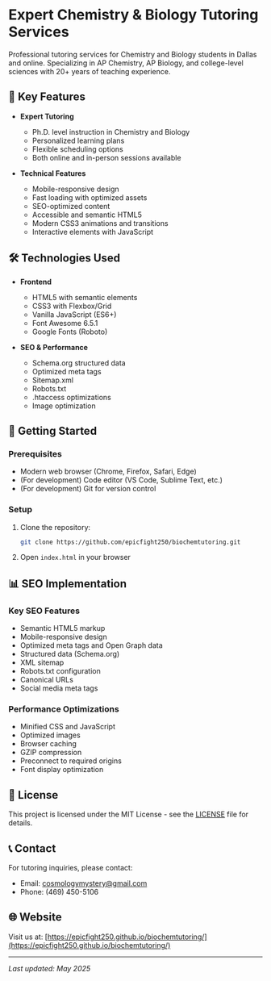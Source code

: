 # Expert Chemistry & Biology Tutoring Services

Professional tutoring services for Chemistry and Biology students in Dallas and online. Specializing in AP Chemistry, AP Biology, and college-level sciences with 20+ years of teaching experience.

## 🌟 Key Features

- **Expert Tutoring**
  - Ph.D. level instruction in Chemistry and Biology
  - Personalized learning plans
  - Flexible scheduling options
  - Both online and in-person sessions available

- **Technical Features**
  - Mobile-responsive design
  - Fast loading with optimized assets
  - SEO-optimized content
  - Accessible and semantic HTML5
  - Modern CSS3 animations and transitions
  - Interactive elements with JavaScript

## 🛠️ Technologies Used

- **Frontend**
  - HTML5 with semantic elements
  - CSS3 with Flexbox/Grid
  - Vanilla JavaScript (ES6+)
  - Font Awesome 6.5.1
  - Google Fonts (Roboto)

- **SEO & Performance**
  - Schema.org structured data
  - Optimized meta tags
  - Sitemap.xml
  - Robots.txt
  - .htaccess optimizations
  - Image optimization

## 🚀 Getting Started

### Prerequisites
- Modern web browser (Chrome, Firefox, Safari, Edge)
- (For development) Code editor (VS Code, Sublime Text, etc.)
- (For development) Git for version control

### Setup
1. Clone the repository:
   ```bash
   git clone https://github.com/epicfight250/biochemtutoring.git
   ```
2. Open `index.html` in your browser

## 📊 SEO Implementation

### Key SEO Features
- Semantic HTML5 markup
- Mobile-responsive design
- Optimized meta tags and Open Graph data
- Structured data (Schema.org)
- XML sitemap
- Robots.txt configuration
- Canonical URLs
- Social media meta tags

### Performance Optimizations
- Minified CSS and JavaScript
- Optimized images
- Browser caching
- GZIP compression
- Preconnect to required origins
- Font display optimization

## 📝 License

This project is licensed under the MIT License - see the [LICENSE](LICENSE) file for details.

## 📞 Contact

For tutoring inquiries, please contact:
- Email: cosmologymystery@gmail.com
- Phone: (469) 450-5106

## 🌐 Website

Visit us at: [https://epicfight250.github.io/biochemtutoring/](https://epicfight250.github.io/biochemtutoring/)

---

*Last updated: May 2025*

